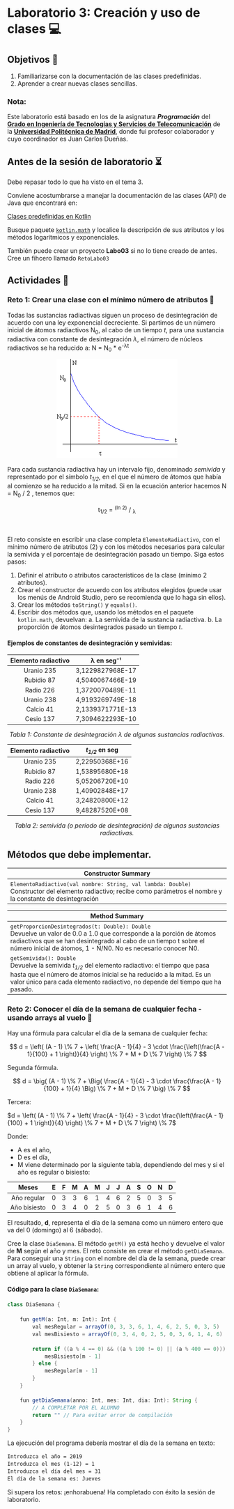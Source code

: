 # Laboratorio 3: Creación y uso de clases 💻

## **Objetivos** 🎯

1. Familiarizarse con la documentación de las clases predefinidas.
2. Aprender a crear nuevas clases sencillas.

### Nota:

Este laboratorio está basado en los de la asignatura **_Programación_** del [**Grado en Ingeniería de Tecnologías y Servicios de Telecomunicación**](https://www.etsit.upm.es/estudios/grado-en-ingenieria-de-tecnologias-y-servicios-de-telecomunicacion.html) de la [**Universidad Politécnica de Madrid**](www.upm.es), donde fui profesor colaborador y cuyo coordinador es Juan Carlos Dueñas. 

## **Antes de la sesión de laboratorio** ⏳

Debe repasar todo lo que ha visto en el tema 3.

Conviene acostumbrarse a manejar la documentación de las clases (API) de Java que encontrará en:

[Clases predefinidas en Kotlin](https://kotlinlang.org/api/latest/jvm/stdlib/)

Busque paquete [`kotlin.math`](https://kotlinlang.org/api/latest/jvm/stdlib/kotlin.math/) y localice la descripción de sus atributos y los métodos logarítmicos y exponenciales.

También puede crear un proyecto **Labo03** si no lo tiene creado de antes. Cree un fihcero llamado `RetoLabo03` 

## **Actividades** 🚀

### **Reto 1: Crear una clase con el mínimo número de atributos** 🔧

Todas las sustancias radiactivas siguen un proceso de desintegración de acuerdo con una ley exponencial decreciente. Si partimos de un número inicial de átomos radiactivos N<sub>0</sub>, al cabo de un tiempo *t*, para una sustancia radiactiva con constante de desintegración *λ*, el número de núcleos radiactivos se ha reducido a: N = N<sub>0</sub> * e<sup>-λt</sup>


<div align="center">
    <img src="imgReto/image1.png" alt="Fórmula de desintegración radiactiva">
</div>

Para cada sustancia radiactiva hay un intervalo fijo, denominado *semivida* y representado por el símbolo *t*<sub>*1/2*</sub>, en el que el número de átomos que había al comienzo se ha reducido a la mitad. Si en la ecuación anterior hacemos N = N<sub>0</sub> / 2
, tenemos que:

<div style="text-align: center;">
t<sub>1/2</sub> = <sup>(ln 2)</sup> / <sub>λ</sub>
</div>
<br>
<br>


El reto consiste en escribir una clase completa `ElementoRadiactivo`, con el mínimo número de atributos (2) y con los métodos necesarios para calcular la semivida y el porcentaje de desintegración pasado un tiempo. Siga estos pasos:

1. Definir el atributo o atributos característicos de la clase (mínimo 2 atributos).
2. Crear el constructor de acuerdo con los atributos elegidos (puede usar los menús de Android Studio, pero se recomienda que lo haga sin ellos).
3. Crear los métodos `toString()` y `equals()`.
4. Escribir dos métodos que, usando los métodos en el paquete `kotlin.math`, devuelvan:
    a. La semivida de la sustancia radiactiva.
    b. La proporción de átomos desintegrados pasado un tiempo *t*.

#### Ejemplos de constantes de desintegración y semividas:

<div style="text-align: center;">

| Elemento radiactivo | λ en seg⁻¹ | 
|---------------------|----------------------|
| Uranio 235          | 3,1229827968E-17     |
| Rubidio 87          | 4,5040067466E-19     |
| Radio 226           | 1,3720070489E-11     |
| Uranio 238          | 4,9193269749E-18     |
| Calcio 41           | 2,1339371771E-13     |
| Cesio 137           | 7,3094622293E-10     |

<p><em>Tabla 1: Constante de desintegración λ de algunas sustancias radiactivas.</em></p>

</div>


<div style="text-align: center;">

| Elemento radiactivo | *t*<sub>*1/2*</sub> en seg   |
|---------------------|----------------------|
| Uranio 235          | 2,22950368E+16       |
| Rubidio 87          | 1,53895680E+18       |
| Radio 226           | 5,05206720E+10       |
| Uranio 238          | 1,40902848E+17       |
| Calcio 41           | 3,24820800E+12       |
| Cesio 137           | 9,48287520E+08       |

<p><em>Tabla 2: semivida (o período de desintegración) de algunas sustancias radiactivas.</em></p>

</div>

## Métodos que debe implementar.

| **Constructor Summary**                           |
| ------------------------------------------------- |
| `ElementoRadiactivo(val nombre: String, val lambda: Double)`  <br> Constructor del elemento radiactivo; recibe como parámetros el nombre y la constante de desintegración |


| **Method Summary**                                                   |
| -------------------------------------------------------------------- |
| `getProporcionDesintegrados(t: Double): Double` <br> Devuelve un valor de 0.0 a 1.0 que corresponde a la porción de átomos radiactivos que se han desintegrado al cabo de un tiempo t sobre el número inicial de átomos, 1 - N/N0. No es necesario conocer N0. |
| `getSemivida(): Double` <br> Devuelve la semivida *t*<sub>*1/2*</sub> del elemento radiactivo: el tiempo que pasa hasta que el número de átomos inicial se ha reducido a la mitad. Es un valor único para cada elemento radiactivo, no depende del tiempo que ha pasado. |


### **Reto 2: Conocer el día de la semana de cualquier fecha - usando arrays al vuelo** 📅

Hay una fórmula para calcular el día de la semana de cualquier fecha:

$$
d = \left( (A - 1) \% 7 + \left( \frac{A - 1}{4} - 3 \cdot \frac{\left(\frac{A - 1}{100} + 1 \right)}{4} \right) \% 7 + M + D \% 7 \right) \% 7
$$

Segunda fórmula.

$$
d = \big( (A - 1) \% 7 + \Big( \frac{A - 1}{4} - 3 \cdot \frac{\frac{A - 1}{100} + 1}{4} \Big) \% 7 + M + D \% 7 \big) \% 7
$$

Tercera:

$d = \left( (A - 1) \% 7 + \left( \frac{A - 1}{4} - 3 \cdot \frac{\left(\frac{A - 1}{100} + 1 \right)}{4} \right) \% 7 + M + D \% 7 \right) \% 7$



Donde:
- A es el año,
- D es el día, 
- M viene determinado por la siguiente tabla, dependiendo del mes y si el año es regular o bisiesto:
  
<div style="text-align: center;">

| Meses         | E | F | M | A | M | J | J | A | S | O | N | D |
|---------------|---|---|---|---|---|---|---|---|---|---|---|---|
| Año regular   | 0 | 3 | 3 | 6 | 1 | 4 | 6 | 2 | 5 | 0 | 3 | 5 |
| Año bisiesto  | 0 | 3 | 4 | 0 | 2 | 5 | 0 | 3 | 6 | 1 | 4 | 6 |

</div>


El resultado, **d**, representa el día de la semana como un número entero que va del 0 (domingo) al 6 (sábado).

Cree la clase `DiaSemana`. El método `getM()` ya está hecho y devuelve el valor de **M** según el año y mes. El reto consiste en crear el método `getDiaSemana`. Para conseguir una `String` con el nombre del día de la semana, puede crear un array al vuelo, y obtener la `String` correspondiente al número entero que obtiene al aplicar la fórmula.

#### Código para la clase `DiaSemana`:

```java
class DiaSemana {

    fun getM(a: Int, m: Int): Int {
        val mesRegular = arrayOf(0, 3, 3, 6, 1, 4, 6, 2, 5, 0, 3, 5)
        val mesBisiesto = arrayOf(0, 3, 4, 0, 2, 5, 0, 3, 6, 1, 4, 6)

        return if ((a % 4 == 0) && ((a % 100 != 0) || (a % 400 == 0))) {
            mesBisiesto[m - 1]
        } else {
            mesRegular[m - 1]
        }
    }

    fun getDiaSemana(anno: Int, mes: Int, dia: Int): String {
        // A COMPLETAR POR EL ALUMNO
        return "" // Para evitar error de compilación
    }
}
```

La ejecución del programa debería mostrar el día de la semana en texto:

```txt
Introduzca el año = 2019
Introduzca el mes (1-12) = 1
Introduzca el día del mes = 31
El día de la semana es: Jueves
```

Si supera los retos: ¡enhorabuena! Ha completado con éxito la sesión de laboratorio.
